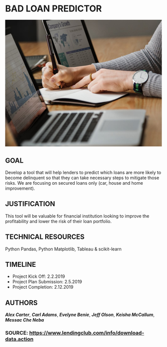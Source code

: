 

# BAD LOAN PREDICTOR

![alt text](https://raw.githubusercontent.com/benieevelyne/BLPFinalProject/Keisha/images/background.jpeg)

## GOAL

Develop a tool that will help lenders to predict which loans are more likely to become delinquent so that they can take necessary steps to mitigate those risks. We are focusing on secured loans only (car, house and home improvement).


## JUSTIFICATION

This tool will be valuable for financial institution looking to improve the profitability and lower the risk of their loan portfolio.

## TECHNICAL RESOURCES

Python Pandas, Python Matplotlib, Tableau & scikit-learn

## TIMELINE

* Project Kick Off: 2.2.2019
* Project Plan Submission: 2.5.2019
* Project Completion: 2.12.2019

## AUTHORS

***Alex Carter***,
***Carl Adams***,
***Evelyne Benie***,
***Jeff Olson***,
***Keisha McCallum***,
***Messac Che Neba***


### SOURCE: https://www.lendingclub.com/info/download-data.action

